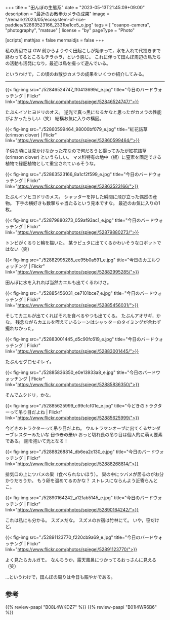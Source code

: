 +++
title = "田んぼの生態系"
date =  "2023-05-13T21:45:09+09:00"
description = "最近のお散歩カメラの成果"
image = "/remark/2023/05/ecosystem-of-rice-paddies/52863523166_2331ba1ce5_o.jpg"
tags = [ "osanpo-camera", "photography", "matsue" ]
license = "by"
pageType = "Photo"

[scripts]
  mathjax = false
  mermaidjs = false
+++

私の周辺では GW 前からようやく田起こしが始まって，水を入れて代掻きまで終わってるところもチラホラ，という感じ。
これに伴って田んぼ周辺の鳥たちの活動も活発になり，最近は鳥を撮って遊んでいる。

というわけで，この頃のお散歩カメラの成果をいくつか紹介してみる。

----

{{< fig-img src="./52846524747_ff0413699d_e.jpg" title="今日のバードウォッチング | Flickr" link="https://www.flickr.com/photos/spiegel/52846524747/">}}

たぶんイソヒヨドリのオス。
逆光で真っ黒になるかなと思ったがカメラの性能がよかったらしい（笑） 結構お気に入りの構図。

{{< fig-img src="./52860599464_98000bf079_e.jpg" title="紅花詰草 (crimson clover) | Flickr" link="https://www.flickr.com/photos/spiegel/52860599464/">}}

子供の頃には見かけなかった花なので何だろうと撮ってみたが紅花詰草 (crimson clover) というらしい。
マメ科特有の地中（根）に窒素を固定できる植物で緑肥植物として重宝されているそうな。

{{< fig-img src="./52863523166_8a1cf2f599_e.jpg" title="今日のバードウォッチング | Flickr" link="https://www.flickr.com/photos/spiegel/52863523166/">}}

たぶんイソヒヨドリのメス。
シャッターを押した瞬間に飛び立った偶然の産物。
下手の横好きも数撃ちゃ当たるという見本ですな。
最近のお気に入りの1枚。

{{< fig-img src="./52879880273_059af93ac1_e.jpg" title="今日のバードウォッチング | Flickr" link="https://www.flickr.com/photos/spiegel/52879880273/">}}

トンビがくるりと輪を描いた。
某ラピュタに出てくるかわいそうなロボットではない（笑）

{{< fig-img src="./52882995285_ee95b0a591_e.jpg" title="今日のカエルウォッチング | Flickr" link="https://www.flickr.com/photos/spiegel/52882995285/">}}

田んぼに水を入れれば当然カエルも出てくるわけさ。

{{< fig-img src="./52885456031_ce7101bce7_e.jpg" title="今日のバードウォッチング | Flickr" link="https://www.flickr.com/photos/spiegel/52885456031/">}}

そしてカエルが出てくればそれを食べるやつも出てくる。
たぶんアオサギ，かな。
残念ながらカエルを咥えているシーンはシャッターのタイミングが合わず撮れなかった。

{{< fig-img src="./52883001445_d5c90fc619_e.jpg" title="今日のバードウォッチング | Flickr" link="https://www.flickr.com/photos/spiegel/52883001445/">}}

たぶんセグロセキレイ。

{{< fig-img src="./52885836350_e0e13933a8_e.jpg" title="今日のバードウォッチング | Flickr" link="https://www.flickr.com/photos/spiegel/52885836350/">}}

そんでムクドリ，かな。

{{< fig-img src="./52885625999_c99cfcf01e_e.jpg" title="今どきのトラクターって吊り目だよね | Flickr" link="https://www.flickr.com/photos/spiegel/52885625999/">}}

今どきのトラクターって吊り目だよね。
ウルトラマンオーブに出てくるサンダーブレスターみたいな ~~目つきの悪い~~ おっと切れ長の吊り目は個人的に萌え要素である。
闇を抱いて光となる！

{{< fig-img src="./52888268814_db6ea2c130_e.jpg" title="今日のバードウォッチング | Flickr" link="https://www.flickr.com/photos/spiegel/52888268814/">}}

排気口の上にツバメの巣（食べられないほう）。
巣の中にツバメが居るのがお分かりだろうか。
もう卵を温めてるのかな？ ストレスにならんよう近寄らんとこ。

{{< fig-img src="./52890164242_a12fab5145_e.jpg" title="今日のバードウォッチング | Flickr" link="https://www.flickr.com/photos/spiegel/52890164242/">}}

これは私にも分かる。
スズメだな。
スズメのお宿は竹林にて。
いや，笹だけど。

{{< fig-img src="./52891123770_f220cb9a69_e.jpg" title="今日のバードウォッチング | Flickr" link="https://www.flickr.com/photos/spiegel/52891123770/">}}

よく見たらカルガモ。
なんちうか，露天風呂につかってるおっさんに見える（笑）

...というわけで，田んぼの周りは今日も賑やかである。

## 参考

{{% review-paapi "B08L4WKDZ7" %}} <!-- PowerShot ZOOM -->
{{% review-paapi "B01I4WR6B6" %}} <!-- ウルトラマンオーブ -->





<!-- eof -->
